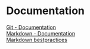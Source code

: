 # Documentation
[Git - Documentation](https://git-scm.com/doc)\
[Markdown - Documentation](https://guides.github.com/features/mastering-markdown)\
[Markdown bestpractices](https://www.markdownguide.org/basic-syntax/)
